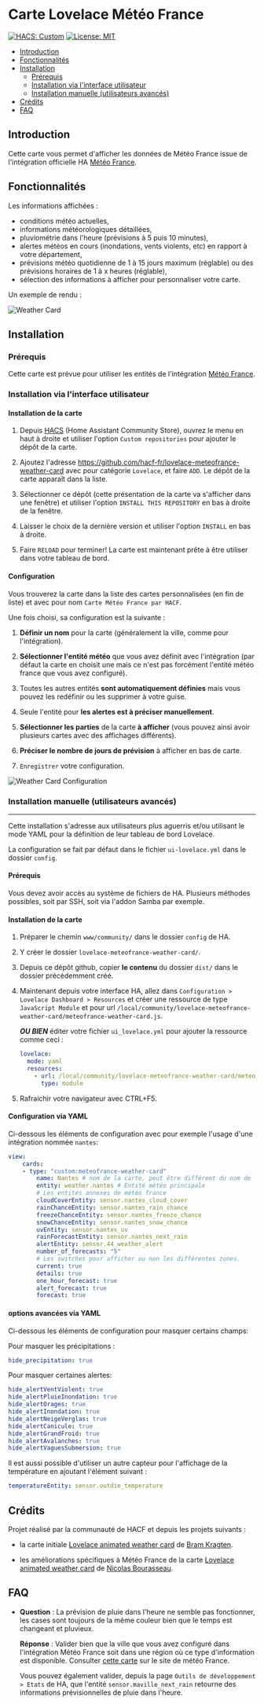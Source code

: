 # Carte Lovelace Météo France

[![HACS: Custom](https://img.shields.io/badge/HACS-Custom-orange.svg)](https://github.com/custom-components/hacs) [![License: MIT](https://img.shields.io/badge/License-MIT-yellow.svg)](https://opensource.org/licenses/MIT)

- [Introduction](#Introduction)
- [Fonctionnalités](#Fonctionnalités)
- [Installation](#Installation)
  - [Prérequis](#Prérequis)
  - [Installation via l'interface utilisateur](#Installation-via-l'interface-utilisateur)
  - [Installation manuelle (utilisateurs avancés)](<#Installation-manuelle-(utilisateurs-avancés)>)
- [Crédits](#Crédits)
- [FAQ](#FAQ)

## Introduction

Cette carte vous permet d'afficher les données de Météo France issue de l'intégration officielle HA [Météo France](https://www.home-assistant.io/integrations/meteo_france/).

## Fonctionnalités

Les informations affichées :

- conditions météo actuelles,
- informations météorologiques détaillées,
- pluviométrie dans l'heure (prévisions à 5 puis 10 minutes),
- alertes météos en cours (inondations, vents violents, etc) en rapport à votre département,
- prévisions météo quotidienne de 1 à 15 jours maximum (réglable) ou des prévisions horaires de 1 à x heures (réglable),
- sélection des informations à afficher pour personnaliser votre carte.

Un exemple de rendu :

![Weather Card](https://github.com/hacf-fr/lovelace-meteofrance-weather-card/blob/Meteo-France/meteofrance-weather-card.png)

## Installation

### Prérequis

Cette carte est prévue pour utiliser les entités de l'intégration [Météo France](https://www.home-assistant.io/integrations/meteo_france/).

### Installation via l'interface utilisateur

#### Installation de la carte

1. Depuis [HACS](https://hacs.xyz/) (Home Assistant Community Store), ouvrez le menu en haut à droite et utiliser l'option `Custom repositories` pour ajouter le dépôt de la carte.

2. Ajoutez l'adresse <https://github.com/hacf-fr/lovelace-meteofrance-weather-card> avec pour catégorie `Lovelace`, et faire `ADD`. Le dépôt de la carte apparaît dans la liste.

3. Sélectionner ce dépôt (cette présentation de la carte va s'afficher dans une fenêtre) et utiliser l'option `INSTALL THIS REPOSITORY` en bas à droite de la fenêtre.

4. Laisser le choix de la dernière version et utiliser l'option `INSTALL` en bas à droite.

5. Faire `RELOAD` pour terminer! La carte est maintenant prête à être utiliser dans votre tableau de bord.

#### Configuration

Vous trouverez la carte dans la liste des cartes personnalisées (en fin de liste) et avec pour nom `Carte Météo France par HACF`.

Une fois choisi, sa configuration est la suivante :

1. **Définir un nom** pour la carte (généralement la ville, comme pour l'intégration).

2. **Sélectionner l'entité météo** que vous avez définit avec l'intégration (par défaut la carte en choisit une mais ce n'est pas forcément l'entité météo france que vous avez configuré).

3. Toutes les autres entités **sont automatiquement définies** mais vous pouvez les redéfinir ou les supprimer à votre guise.

4. Seule l'entité pour **les alertes est à préciser manuellement**.

5. **Sélectionner les parties** de la carte **à afficher** (vous pouvez ainsi avoir plusieurs cartes avec des affichages différents).

6. **Préciser le nombre de jours de prévision** à afficher en bas de carte.

7. `Enregistrer` votre configuration.

![Weather Card Configuration](https://github.com/hacf-fr/lovelace-meteofrance-weather-card/blob/Meteo-France/meteofrance-weather-card-editor.png)

### Installation manuelle (utilisateurs avancés)

---

Cette installation s'adresse aux utilisateurs plus aguerris et/ou utilisant le mode YAML pour la définition de leur tableau de bord Lovelace.

La configuration se fait par défaut dans le fichier `ui-lovelace.yml` dans le dossier `config`.

#### Prérequis

Vous devez avoir accès au système de fichiers de HA. Plusieurs méthodes possibles, soit par SSH, soit via l'addon Samba par exemple.

#### Installation de la carte

1. Préparer le chemin `www/community/` dans le dossier `config` de HA.

2. Y créer le dossier `lovelace-meteofrance-weather-card/`.

3. Depuis ce dépôt github, copier **le contenu** du dossier `dist/` dans le dossier précédemment créé.

4. Maintenant depuis votre interface HA, allez dans `Configuration > Lovelace Dashboard > Resources` et créer une ressource de type `JavaScript Module` et pour url `/local/community/lovelace-meteofrance-weather-card/meteofrance-weather-card.js`.

   **_OU BIEN_** éditer votre fichier `ui_lovelace.yml` pour ajouter la ressource comme ceci :

   ```yaml
   lovelace:
     mode: yaml
     resources:
       - url: /local/community/lovelace-meteofrance-weather-card/meteofrance-weather-card.js
         type: module
   ```

5. Rafraichir votre navigateur avec CTRL+F5.

#### Configuration via YAML

Ci-dessous les éléments de configuration avec pour exemple l'usage d'une intégration nommée `nantes`:

```yaml
view:
    cards:
    - type: "custom:meteofrance-weather-card"
        name: Nantes # nom de la carte, peut être différent du nom de l'intégration
        entity: weather.nantes # Entité météo principale
        # Les entités annexes de météo france
        cloudCoverEntity: sensor.nantes_cloud_cover
        rainChanceEntity: sensor.nantes_rain_chance
        freezeChanceEntity: sensor.nantes_freeze_chance
        snowChanceEntity: sensor.nantes_snow_chance
        uvEntity: sensor.nantes_uv
        rainForecastEntity: sensor.nantes_next_rain
        alertEntity: sensor.44_weather_alert
        number_of_forecasts: "5"
        # Les switches pour afficher ou non les différentes zones.
        current: true
        details: true
        one_hour_forecast: true
        alert_forecast: true
        forecast: true
```

#### options avancées via YAML

Ci-dessous les éléments de configuration pour masquer certains champs:

Pour masquer les précipitations :
```yaml
hide_precipitation: true
```

Pour masquer certaines alertes:
```yaml
hide_alertVentViolent: true
hide_alertPluieInondation: true
hide_alertOrages: true
hide_alertInondation: true
hide_alertNeigeVerglas: true
hide_alertCanicule: true
hide_alertGrandFroid: true
hide_alertAvalanches: true
hide_alertVaguesSubmersion: true
```

Il est aussi possible d'utiliser un autre capteur pour l'affichage de la température en ajoutant l'élément suivant :
```yaml
temperatureEntity: sensor.outdie_temperature
```

## Crédits

Projet réalisé par la communauté de HACF et depuis les projets suivants :

- la carte initiale [Lovelace animated weather card](https://github.com/bramkragten/weather-card) de [Bram Kragten](https://github.com/bramkragten).

- les améliorations spécifiques à Météo France de la carte [Lovelace animated weather card](https://github.com/Imbuzi/meteo-france-weather-card) de [Nicolas Bourasseau](https://github.com/Imbuzi).

## FAQ

- **Question** : La prévision de pluie dans l'heure ne semble pas fonctionner, les cases sont toujours de la même couleur bien que le temps est changeant et pluvieux.

  **Réponse** : Valider bien que la ville que vous avez configuré dans l'intégration Météo France soit dans une région où ce type d'information est disponible. Consulter [cette carte](https://meteo.orange.fr/previsions-pluie/) sur le site de météo France.

  Vous pouvez également valider, depuis la page `Outils de développement > Etats` de HA, que l'entité `sensor.maville_next_rain` retourne des informations prévisionnelles de pluie dans l'heure.
